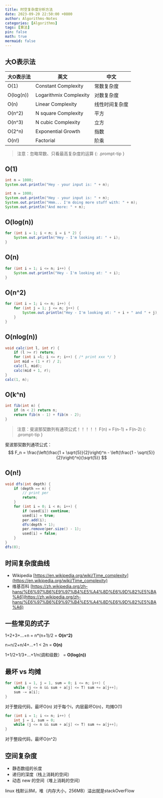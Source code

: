 ```yaml
---
title: 时空复杂度分析方法
date: 2023-09-20 22:50:00 +0800
author: Algorithms-Notes
categories: [Algorithms]
tags: [算法]
pin: false
math: true
mermaid: false
---
```


## 大O表示法

| 大O表示法 | 英文 | 中文 |
| --- | --- | --- |
| O(1) | Constant Complexity | 常数复杂度 |
| O(log(n)) | Logarithmix Complexity | 对数复杂度 |
| O(n) | Linear Complexity | 线性时间复杂度 |
| O(n^2) | N square Complexity | 平方 |
| O(n^3) | N cubic Complexity | 立方 |
| O(2^n) | Exponential Growth | 指数 |
| O(n!) | Factorial | 阶乘 |

> 注意：忽略常数、只看最高复杂度的运算
{: .prompt-tip }

## O(1)

```java
int n = 1000;
System.out.println("Hey - your input is: " + n);
```

```java
int n = 1000;
System.out.println("Hey - your input is: " + n);
System.out.println("Hmm... I'm doing more stuff with: " + n);
System.out.println("And more: " + n);
```

## O(log(n))

```java
for (int i = 1; i < n; i = i * 2) {
    System.out.println("Hey - I'm looking at: " + i);
}
```

## O(n)

```java
for (int i = 1; i <= n; i++) {
    System.out.println("Hey - I'm looking at: " + i);
}
```

## O(n^2)

```java
for (int i = 1; i <= n; i++) {
    for (int j = 1; j <= n; j++) {
        System.out.println("Hey - I'm looking at: " + i + " and " + j);
    }
}
```

## O(nlog(n))

```java
void calc(int l, int r) {
    if (l >= r) return;
    for (int i =l; i <= r; i++) { /* print xxx */ }
    int mid = (1 + r) / 2;
    calc(l, mid);
    calc(mid + 1, r);
}
calc(1, n);
```

## O(k^n)

```java
int fib(int n) {
	if (n < 2) return n;
	return fib(n - 1) + fib(n - 2);
}
```

> 注意：斐波那契数列有通项公式！！！！！ F(n) = F(n-1) + F(n-2) 
{: .prompt-tip }

斐波那契数列通项公式：
$$ F_n = \frac{\left(\frac{1 + \sqrt{5}}{2}\right)^n - \left(\frac{1 - \sqrt{5}}{2}\right)^n}{\sqrt{5}} $$

## O(n!)

```java
void dfs(int depth) {
    if (depth == n) {
        // print per
        return;
    }
	for (int i = 0; i < n; i++) {
        if (used[i]) continue;
        used[i] = true;
        per.add(i);
        dfs(depth + 1);
        per.remove(per.size() - 1);
        used[i] = false;
    }
}
dfs(0);
```

## 时间复杂度曲线

- Wikipedia [https://en.wikipedia.org/wiki/Time_complexity](https://en.wikipedia.org/wiki/Time_complexity)
- 维基百科 [https://zh.wikipedia.org/zh-hans/%E6%97%B6%E9%97%B4%E5%A4%8D%E6%9D%82%E5%BA%A6](https://zh.wikipedia.org/zh-hans/%E6%97%B6%E9%97%B4%E5%A4%8D%E6%9D%82%E5%BA%A6)

## 一些常见的式子

1+2+3+...+n = n*(n+1)/2 = **O(n^2)**

n+n/2+n/4+...+1 < 2n = **O(n)**

1+1/2+1/3+...+1/n(调和级数） = **O(log(n))**

## 最坏 vs 均摊

```java
for (int i = 1, j = 1, sum = 0; i <= n; i++) {
    while (j <= n && sum + a[j] <= T) sum += a[j++];
    sum -= a[i];
}
```

对于整段代码，最坏O(n)
对于每个i，内层最坏O(n)，均摊O(1)

```java
for (int i = 1; i <= n; i++) {
    int j = i, sum = 0;
    while (j <= n && sum + a[j] <= T) sum += a[j++];
}
```

对于整段代码，最坏O(n^2)

## 空间复杂度

- 静态数组的长度
- 递归的深度（栈上消耗的空间）
- 动态 new 的空间（堆上消耗的空间）

linux 栈默认8M，堆（内存大小，256MB）溢出就是stackOverFlow